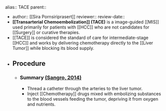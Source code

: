 alias:: TACE
parent::

- author:: [[Sira Pornsiriprasert]] 
  reviewer::
  review-date::
- **[[Transarterial Chemoembolization]] (TACE)** is a image-guided [[MIS]] used primarily for patients with [[HCC]] who are not candidates for [[Surgery]] or curative therapies.
- [[TACE]] is considered the standard of care for intermediate-stage [[HCC]] and works by delivering chemotherapy directly to the [[Liver Tumor]] while blocking its blood supply.
- ## Procedure
	- ### Summary [(Sangro, 2014)]([[References/sangroTransarterialChemoembolizationRadioembolization2014]])
		- Thread a catheter through the arteries to the liver tumor.
		- Inject [[Chemotherapy]] drugs mixed with embolizing substances to the blood vessels feeding the tumor, depriving it from oxygen and nutrients.